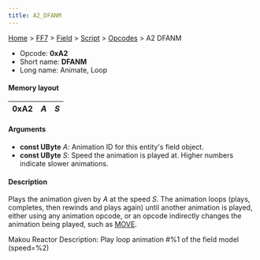 ```yaml
---
title: A2_DFANM
---
```


[Home](../../../../Main_Page.md) > [FF7](../../../../FF7.md) > [Field](../../../Field.md) > [Script](../../Script.md) > [Opcodes](../Opcodes.md) > A2 DFANM

-   Opcode: **0xA2**
-   Short name: **DFANM**
-   Long name: Animate, Loop

#### Memory layout

| 0xA2 | *A* | *S* |
|------|-----|-----|

#### Arguments

-   **const UByte** *A*: Animation ID for this entity's field object.
-   **const UByte** *S*: Speed the animation is played at. Higher numbers indicate slower animations.

#### Description

Plays the animation given by *A* at the speed *S*. The animation loops (plays, completes, then rewinds and plays again) until another animation is played, either using any animation opcode, or an opcode indirectly changes the animation being played, such as [MOVE](A8_MOVE.md).

Makou Reactor Description: Play loop animation \#%1 of the field model (speed=%2)
